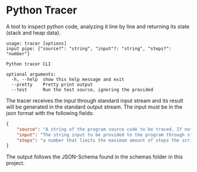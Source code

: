 # Python Tracer

A tool to inspect python code, analyzing it line by line and returning its state (stack and heap data).

```
usage: tracer [options]
input pipe: {"source?": "string", "input"?: "string", "steps?": "number"}

Python tracer CLI

optional arguments:
  -h, --help  show this help message and exit
  --pretty    Pretty print output
  --test      Run the test source, ignoring the provided
```

The tracer receives the input through standard input stream and its result will be generated in the standard output stream.
The input must be in the json format with the following fields:
```json
{
    "source": "A string of the program source code to be traced. If not provided, the tracer will use an empty string.",
    "input": "The string input to be provided to the program through stdin. It is optional, but the program may get stuck (finishing the tracing process) if not enough input is provided.",
    "steps": "a number that limits the maximum amount of steps the script can execute. It considers only steps in the provided script, API calls from other modules are not count."
}
```

The output follows the JSON-Schema found in the schemas folder in this project.